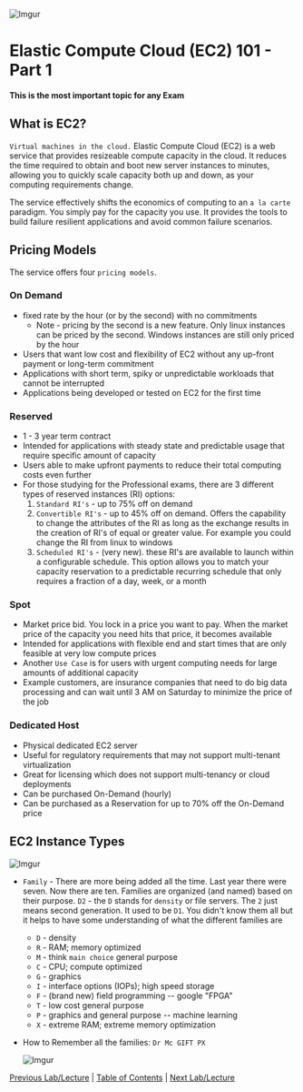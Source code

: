 ![Imgur](https://i.imgur.com/9awJmtb.png)


Elastic Compute Cloud (EC2) 101 - Part 1
======

**This is the most important topic for any Exam**


## What is EC2?

`Virtual machines in the cloud.` Elastic Compute Cloud (EC2) is a web service that provides resizeable compute 
capacity in the cloud. It reduces the time required to obtain and boot new server instances to minutes, allowing you 
to quickly scale capacity both up and down, as your computing requirements change.

The service effectively shifts the economics of computing to an `a la carte` paradigm.  You simply pay for the
capacity you use. It provides the tools to build failure resilient applications and avoid common failure scenarios.


## Pricing Models

The service offers four `pricing models`.


### On Demand

* fixed rate by the hour (or by the second) with no commitments
  * Note - pricing by the second is a new feature. Only linux instances can be priced by the second. Windows instances
    are still only priced by the hour
* Users that want low cost and flexibility of EC2 without any up-front payment or long-term commitment
* Applications with short term, spiky or unpredictable workloads that cannot be interrupted
* Applications being developed or tested on EC2 for the first time


### Reserved
    
* 1 - 3 year term contract
* Intended for applications with steady state and predictable usage that require specific amount of capacity
* Users able to make upfront payments to reduce their total computing costs even further
* For those studying for the Professional exams, there are 3 different types of reserved instances (RI) options: 
  1.  `Standard RI's` - up to 75% off on demand
  2.  `Convertible RI's` - up to 45% off on demand. Offers the capability to change the attributes of the RI as long as
      the exchange results in the creation of RI's of equal or greater value. For example you could change the RI from
      linux to windows
  3.  `Scheduled RI's` - (very new). these RI's are available to launch within a configurable schedule. This option 
      allows you to match your capacity reservation to a predictable recurring schedule that only requires a 
      fraction of a day, week, or a month


### Spot

* Market price bid. You lock in a price you want to pay. When the market price of the capacity you need 
  hits that price, it becomes available
* Intended for applications with flexible end and start times that are only feasible at very low compute prices
* Another `Use Case` is for users with urgent computing needs for large amounts of additional capacity
* Example customers, are insurance companies that need to do big data processing and can wait until 3 AM on Saturday
  to minimize the price of the job
  
  
### Dedicated Host

* Physical dedicated EC2 server 
* Useful for regulatory requirements that may not support multi-tenant virtualization
* Great for licensing which does not support multi-tenancy or cloud deployments
* Can be purchased On-Demand (hourly)
* Can be purchased as a Reservation for up to 70% off the On-Demand price


## EC2 Instance Types

![Imgur](https://i.imgur.com/iM2JHsP.png)

* `Family` - There are more being added all the time. Last year there were seven. Now there are ten. Families are
  organized (and named) based on their purpose. `D2` - the `D` stands for `density` or file servers. The `2` just
  means second generation. It used to be `D1`. You didn't know them all but it helps to have some understanding
  of what the different families are
  * `D` - density
  * `R` - RAM; memory optimized
  * `M` - think `main choice` general purpose
  * `C` - CPU; compute optimized
  * `G` - graphics
  * `I` - interface options (IOPs); high speed storage
  * `F` - (brand new) field programming -- google "FPGA"
  * `T` - low cost general purpose
  * `P` - graphics and general purpose -- machine learning
  * `X` - extreme RAM; extreme memory optimization
* How to Remember all the families: `Dr Mc GIFT PX`
  
  ![Imgur](https://i.imgur.com/XO09jj1.png)
  
  
[Previous Lab/Lecture](../s3/s3-exam-tips.md) | [Table of Contents](../readme.adoc) | [Next Lab/Lecture](ec2-101-pt2.md)










